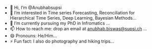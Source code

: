 - 👋 Hi, I’m @Anubhabsupsi
- 👀 I’m interested in Time series Forecasting, Reconciliation for Hierarchical Time Series, Deep Learning, Bayesian Methods...
- 🌱 I’m currently pursuing my PhD in Infromatics ...
- 📫 How to reach me: drop an email at anubhab.biswas@supsi.ch ...
- 😄 Pronouns: He/Him...
- ⚡ Fun fact: I also do photography and hiking trips...

<!---
Anubhabsupsi/Anubhabsupsi is a ✨ special ✨ repository because its `README.md` (this file) appears on your GitHub profile.
You can click the Preview link to take a look at your changes.
--->
